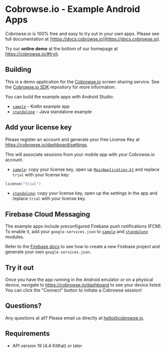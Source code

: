 # Cobrowse.io - Example Android Apps

Cobrowse.io is 100% free and easy to try out in your own apps. Please see full documentation at [https://docs.cobrowse.io](https://docs.cobrowse.io).

Try our **online demo** at the bottom of our homepage at <https://cobrowse.io/#tryit>.

## Building

This is a demo application for the [Cobrowse.io](https://cobrowse.io/) screen sharing service. See the [Cobrowse.io SDK](https://github.com/cobrowseio/cobrowse-sdk-android-binary) repository for more information.

You can build the example apps with Android Studio:

- [`sample`](/sample) - Kotlin example app
- [`standalone`](/standalone) - Java standalone example

## Add your license key

Please register an account and generate your free License Key at <https://cobrowse.io/dashboard/settings>.

This will associate sessions from your mobile app with your Cobrowse.io account.

- [`sample`](/sample): copy your license key, open up [`MainApplication.kt`](/sample/src/main/java/io/cobrowse/sample/MainApplication.kt) and replace `trial` with your license key:

```kotlin
license("trial")
```

- [`standalone`](/standalone): copy your license key, open up the settings in the app and replace `trial` with your license key.

## Firebase Cloud Messaging

The example apps include preconfigured Firebase push notifications (FCM). To enable it, add your `google-services.json` to [`sample`](/sample) and [`standalone`](/standalone) modules.

Refer to the [Firebase docs](https://firebase.google.com/docs/android/setup) to see how to create a new Firebase project and generate your own `google-services.json`.

## Try it out

Once you have the app running in the Android emulator or on a physical device, navigate to <https://cobrowse.io/dashboard> to see your device listed. You can click the "Connect" button to initiate a Cobrowse session!

## Questions?

Any questions at all? Please email us directly at [hello@cobrowse.io](mailto:hello@cobrowse.io).

## Requirements

* API version 19 (4.4 KitKat) or later
